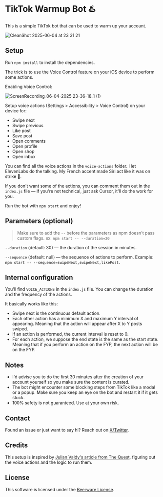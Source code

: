 # TikTok Warmup Bot ♨️

This is a simple TikTok bot that can be used to warm up your account.

![CleanShot 2025-06-04 at 23 31 21](https://github.com/user-attachments/assets/ffaeae04-311c-4300-b8f2-86b2dd6ce6e0)

## Setup

Run `npm install` to install the dependencies.

The trick is to use the Voice Control feature on your iOS device to perform some actions.

Enabling Voice Control:
  
![ScreenRecording_06-04-2025 23-36-18_1 (1)](https://github.com/user-attachments/assets/030e8aa9-ca96-4f9e-8cb8-3977a355219b)

Setup voice actions (Settings > Accessibility > Voice Control) on your device for:
- Swipe next
- Swipe previous
- Like post
- Save post
- Open comments
- Open profile
- Open shop
- Open inbox

You can find all the voice actions in the `voice-actions` folder. I let ElevenLabs do the talking. My French accent made Siri act like it was on strike 🥖.

If you don't want some of the actions, you can comment them out in the `index.js` file — if you're not technical, just ask Cursor, it'll do the work for you.

Run the bot with `npm start` and enjoy!

## Parameters (optional)

> Make sure to add the `--` before the parameters as npm doesn't pass custom flags. ex: `npm start -- --duration=20`

`--duration` (default: 30) — the duration of the session in minutes.

`--sequence` (default: null) — the sequence of actions to perform. Example: `npm start -- --sequence=swipeNext,swipeNext,likePost`.

## Internal configuration

You'll find `VOICE_ACTIONS` in the `index.js` file. You can change the duration and the frequency of the actions.

It basically works like this:
- Swipe next is the continuous default action.
- Each other action has a minimum X and maximum Y interval of appearing. Meaning that the action will appear after X to Y posts swiped.
- If an action is performed, the current interval is reset to 0.
- For each action, we suppose the end state is the same as the start state. Meaning that if you perform an action on the FYP, the next action will be on the FYP.

## Notes

- I'd advise you to do the first 30 minutes after the creation of your account yourself so you make sure the content is curated.
- The bot might encounter some blocking steps from TikTok like a modal or a popup. Make sure you keep an eye on the bot and restart it if it gets stuck.
- 100% safety is not guaranteed. Use at your own risk.

## Contact

Found an issue or just want to say hi? Reach out on [X/Twitter](https://x.com/lukecarry_).

## Credits

This setup is inspired by [Julian Valdy's article from The Quest](https://julianivaldy.medium.com/building-tiktok-instagram-farm-083e5e3bab62), figuring out the voice actions and the logic to run them.

## License

This software is licensed under the [Beerware License](LICENSE.md).

